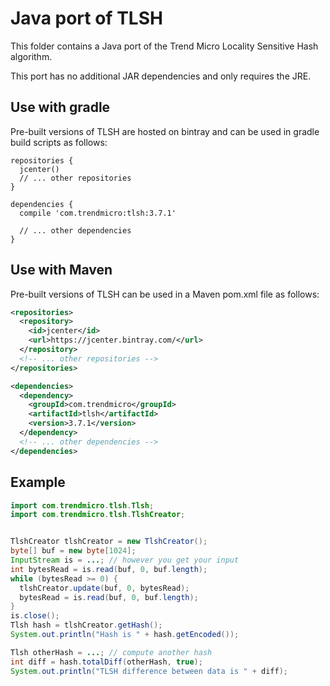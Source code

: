 # Java port of TLSH

This folder contains a Java port of the Trend Micro Locality Sensitive Hash algorithm.

This port has no additional JAR dependencies and only requires the JRE.

## Use with gradle

Pre-built versions of TLSH are hosted on bintray and can be used in gradle build scripts as follows:

```
repositories {
  jcenter()
  // ... other repositories
}

dependencies {
  compile 'com.trendmicro:tlsh:3.7.1'

  // ... other dependencies
}
```

## Use with Maven

Pre-built versions of TLSH can be used in a Maven pom.xml file as follows:

```xml
<repositories>
  <repository>
    <id>jcenter</id>
    <url>https://jcenter.bintray.com/</url>
  </repository>
  <!-- ... other repositories -->
</repositories>

<dependencies>
  <dependency>
    <groupId>com.trendmicro</groupId>
    <artifactId>tlsh</artifactId>
    <version>3.7.1</version>
  </dependency>
  <!-- ... other dependencies -->
</dependencies>
```

## Example
```java
import com.trendmicro.tlsh.Tlsh;
import com.trendmicro.tlsh.TlshCreator;


TlshCreator tlshCreator = new TlshCreator();
byte[] buf = new byte[1024];
InputStream is = ...; // however you get your input
int bytesRead = is.read(buf, 0, buf.length);
while (bytesRead >= 0) {
  tlshCreator.update(buf, 0, bytesRead);
  bytesRead = is.read(buf, 0, buf.length);
}
is.close();
Tlsh hash = tlshCreator.getHash();
System.out.println("Hash is " + hash.getEncoded());

Tlsh otherHash = ...; // compute another hash
int diff = hash.totalDiff(otherHash, true);
System.out.println("TLSH difference between data is " + diff);
```
